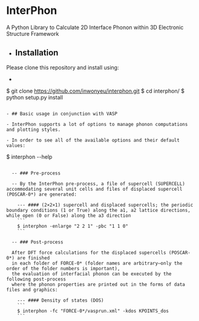 # InterPhon

A Python Library to Calculate 2D Interface Phonon within 3D Electronic Structure Framework

- ## Installation

Please clone this repository and install using:

- ```
$ git clone https://github.com/inwonyeu/interphon.git
$ cd interphon/
$ python setup.py install
```

- ## Basic usage in conjunction with VASP

- InterPhon supports a lot of options to manage phonon computations and plotting styles. 

- In order to see all of the available options and their default values:

```
$ interphon --help
```

  -- ### Pre-process

  -- By the InterPhon pre-process, a file of supercell (SUPERCELL) accommodating several unit cells and files of displaced supercell (POSCAR-0*) are generated:

    --- #### (2×2×1) supercell and displaced supercells; the periodic boundary conditions (1 or True) along the a1, a2 lattice directions, while open (0 or False) along the a3 direction
    ```
    $ interphon -enlarge "2 2 1" -pbc "1 1 0"
    ```

  -- ### Post-process

  After DFT force calculations for the displaced supercells (POSCAR-0*) are finished 
  in each folder of FORCE-0* (folder names are arbitrary—only the order of the folder numbers is important), 
  the evaluation of interfacial phonon can be executed by the following post-process 
  where the phonon properties are printed out in the forms of data files and graphics:

    --- #### Density of states (DOS)
    ```
    $ interphon -fc "FORCE-0*/vasprun.xml" -kdos KPOINTS_dos
    ```
